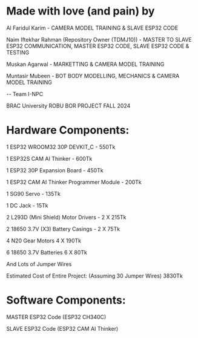 

# Made with love (and pain) by

Al Faridul Karim - CAMERA MODEL TRAINING & SLAVE ESP32 CODE

Naim Iftekhar Rahman (Repository Owner (TDMJ10)) - MASTER TO SLAVE ESP32 COMMUNICATION, MASTER ESP32 CODE, SLAVE ESP32 CODE & TESTING

Muskan Agarwal - MARKETTING & CAMERA MODEL TRAINING

Muntasir Mubeen - BOT BODY MODELLING, MECHANICS & CAMERA MODEL TRAINING

  -- Team I-NPC

BRAC University ROBU BOR PROJECT FALL 2024

 


# Hardware Components:

1 ESP32 WROOM32 30P DEVKIT_C - 550Tk

1 ESP32S CAM AI Thinker - 600Tk

1 ESP32 30P Expansion Board - 450Tk

1 ESP32 CAM AI Thinker Programmer Module - 200Tk

1 SG90 Servo - 135Tk

1 DC Jack - 15Tk

2 L293D (Mini Shield) Motor Drivers - 2 X 215Tk

2 18650 3.7V (X3) Battery Casings - 2 X 75Tk

4 N20 Gear Motors 4 X 190Tk

6 18650 3.7V Batteries 6 X 80Tk

And Lots of Jumper Wires


Estimated Cost of Entire Project: (Assuming 30 Jumper Wires) 3830Tk

# Software Components:

MASTER ESP32 Code (ESP32 CH340C)

SLAVE ESP32 Code (ESP32 CAM AI Thinker)
